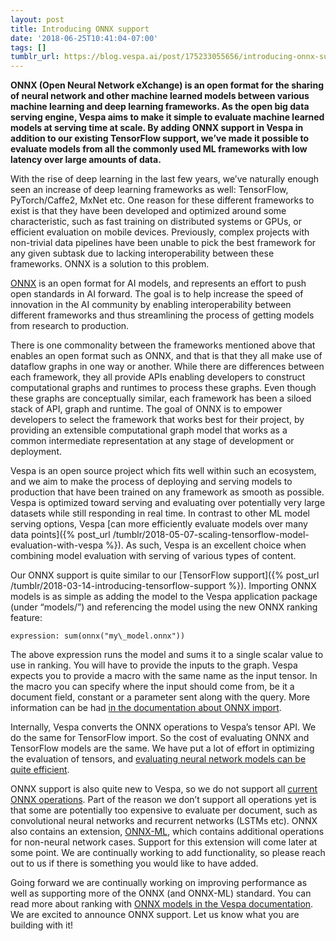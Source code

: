 ```yaml
---
layout: post
title: Introducing ONNX support
date: '2018-06-25T10:41:04-07:00'
tags: []
tumblr_url: https://blog.vespa.ai/post/175233055656/introducing-onnx-support
---
```

**ONNX (Open Neural Network eXchange) is an open format for the sharing of neural network and other machine learned models between various machine learning and deep learning frameworks. As the open big data serving engine, Vespa aims to make it simple to evaluate machine learned models at serving time at scale. By adding ONNX support in Vespa in addition to our existing TensorFlow support, we’ve made it possible&nbsp;to evaluate models from all the commonly used ML frameworks with low latency&nbsp;over large amounts of data.**

With the rise of deep learning in the last few years, we’ve naturally enough seen an increase of deep learning frameworks as well: TensorFlow, PyTorch/Caffe2, MxNet etc. One reason for these different frameworks to exist is that they have been developed and optimized around some characteristic, such as fast training on distributed systems or GPUs, or efficient evaluation on mobile devices. Previously, complex projects with non-trivial data pipelines have been unable to pick the best framework for any given subtask due to lacking interoperability between these frameworks. ONNX is a solution to this problem.

[ONNX](https://onnx.ai/) is an open format for AI models, and represents an effort to push open standards in AI forward. The goal is to help increase the speed of innovation in the AI community by enabling interoperability between different frameworks and thus streamlining the process of getting models from research to production.

There is one commonality between the frameworks mentioned above that enables an open format such as ONNX, and that is that they all make use of dataflow graphs in one way or another. While there are differences between each framework, they all provide APIs enabling developers to construct computational graphs and runtimes to process these graphs. Even though these graphs are conceptually similar, each framework has been a siloed stack of API, graph and runtime. The goal of ONNX is to empower developers to select the framework that works best for their project, by providing an extensible computational graph model that works as a common intermediate representation at any stage of development or deployment.

Vespa is an open source project which fits well within such an ecosystem, and we aim to make the process of deploying and serving models to production that have been trained on any framework as smooth as possible. Vespa is optimized toward serving and evaluating over potentially very large datasets while still responding in real time. In contrast to other ML model serving options, Vespa [can more efficiently evaluate models over many data points]({% post_url /tumblr/2018-05-07-scaling-tensorflow-model-evaluation-with-vespa %}). As such, Vespa is an excellent choice when combining model evaluation with serving of various types of content.

Our ONNX support is quite similar to our [TensorFlow support]({% post_url /tumblr/2018-03-14-introducing-tensorflow-support %}). Importing ONNX models is as simple as adding the model to the Vespa application package (under “models/”) and referencing the model using the new ONNX ranking feature:

    expression: sum(onnx("my\_model.onnx"))

The above expression runs the model and sums it to a single scalar value to use in ranking. You will have to provide the inputs to the graph. Vespa expects you to provide a macro with the same name as the input tensor. In the macro you can specify where the input should come from, be it a document field, constant or a parameter sent along with the query. More information can be had [in the documentation about ONNX import](http://docs.vespa.ai/documentation/onnx.html).

Internally, Vespa converts the ONNX operations to Vespa’s tensor API. We do the same for TensorFlow import. So the cost of evaluating ONNX and TensorFlow models are the same. We have put a lot of effort in optimizing the evaluation of tensors, and [evaluating neural network models can be quite efficient](http://docs.vespa.ai/documentation/onnx.html).

ONNX support is also quite new to Vespa, so we do not support all [current ONNX operations](https://github.com/onnx/onnx/blob/master/docs/Operators.md). Part of the reason we don’t support all operations yet is that some are potentially too expensive to evaluate per document, such as convolutional neural networks and recurrent networks (LSTMs etc). ONNX also contains an extension, [ONNX-ML](https://github.com/onnx/onnx/blob/master/docs/Operators-ml.md), which contains additional operations for non-neural network cases. Support for this extension will come later at some point. We are continually working to add functionality, so please reach out to us if there is something you would like to have added.

Going forward we are continually working on improving performance as well as supporting more of the ONNX (and ONNX-ML) standard. You can read more about ranking with [ONNX models in the Vespa documentation](http://docs.vespa.ai/documentation/onnx.html). We are excited to announce ONNX support. Let us know what you are building with it!

